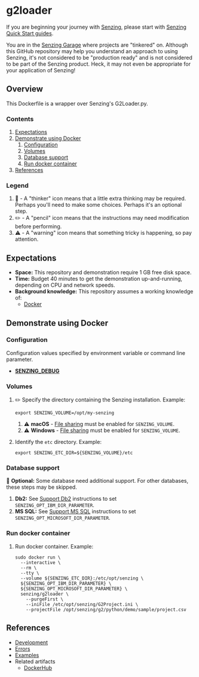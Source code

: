 # g2loader

If you are beginning your journey with
[Senzing](https://senzing.com/),
please start with
[Senzing Quick Start guides](https://docs.senzing.com/quickstart/).

You are in the
[Senzing Garage](https://github.com/senzing-garage)
where projects are "tinkered" on.
Although this GitHub repository may help you understand an approach to using Senzing,
it's not considered to be "production ready" and is not considered to be part of the Senzing product.
Heck, it may not even be appropriate for your application of Senzing!

## Overview

This Dockerfile is a wrapper over Senzing's G2Loader.py.

### Contents

1. [Expectations](#expectations)
1. [Demonstrate using Docker](#demonstrate-using-docker)
    1. [Configuration](#configuration)
    1. [Volumes](#volumes)
    1. [Database support](#database-support)
    1. [Run docker container](#run-docker-container)
1. [References](#references)

### Legend

1. :thinking: - A "thinker" icon means that a little extra thinking may be required.
   Perhaps you'll need to make some choices.
   Perhaps it's an optional step.
1. :pencil2: - A "pencil" icon means that the instructions may need modification before performing.
1. :warning: - A "warning" icon means that something tricky is happening, so pay attention.

## Expectations

- **Space:** This repository and demonstration require 1 GB free disk space.
- **Time:** Budget 40 minutes to get the demonstration up-and-running, depending on CPU and network speeds.
- **Background knowledge:** This repository assumes a working knowledge of:
  - [Docker](https://github.com/senzing-garage/knowledge-base/blob/main/WHATIS/docker.md)

## Demonstrate using Docker

### Configuration

Configuration values specified by environment variable or command line parameter.

- **[SENZING_DEBUG](https://github.com/senzing-garage/knowledge-base/blob/main/lists/environment-variables.md#senzing_debug)**

### Volumes

1. :pencil2: Specify the directory containing the Senzing installation.
   Example:

    ```console
    export SENZING_VOLUME=/opt/my-senzing
    ```

    1. :warning:
       **macOS** - [File sharing](https://github.com/senzing-garage/knowledge-base/blob/main/HOWTO/share-directories-with-docker.md#macos)
       must be enabled for `SENZING_VOLUME`.
    1. :warning:
       **Windows** - [File sharing](https://github.com/senzing-garage/knowledge-base/blob/main/HOWTO/share-directories-with-docker.md#windows)
       must be enabled for `SENZING_VOLUME`.

1. Identify the `etc` directory.
   Example:

    ```console
    export SENZING_ETC_DIR=${SENZING_VOLUME}/etc
    ```

### Database support

:thinking: **Optional:**  Some database need additional support.
For other databases, these steps may be skipped.

1. **Db2:** See
   [Support Db2](https://github.com/senzing-garage/knowledge-base/blob/main/HOWTO/support-db2.md)
   instructions to set `SENZING_OPT_IBM_DIR_PARAMETER`.
1. **MS SQL:** See
   [Support MS SQL](https://github.com/senzing-garage/knowledge-base/blob/main/HOWTO/support-mssql.md)
   instructions to set `SENZING_OPT_MICROSOFT_DIR_PARAMETER`.

### Run docker container

1. Run docker container.
   Example:

    ```console
    sudo docker run \
      --interactive \
      --rm \
      --tty \
      --volume ${SENZING_ETC_DIR}:/etc/opt/senzing \
      ${SENZING_OPT_IBM_DIR_PARAMETER} \
      ${SENZING_OPT_MICROSOFT_DIR_PARAMETER} \
      senzing/g2loader \
        --purgeFirst \
        --iniFile /etc/opt/senzing/G2Project.ini \
        --projectFile /opt/senzing/g2/python/demo/sample/project.csv
    ```

## References

- [Development](docs/development.md)
- [Errors](docs/errors.md)
- [Examples](docs/examples.md)
- Related artifacts
  - [DockerHub](https://hub.docker.com/r/senzing/g2loader)
